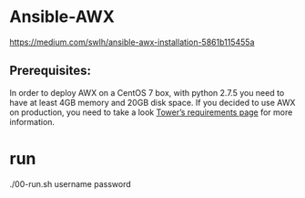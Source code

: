 # Ansible-AWX
https://medium.com/swlh/ansible-awx-installation-5861b115455a

## Prerequisites:
In order to deploy AWX on a CentOS 7 box, with python 2.7.5 you need to have at least 4GB memory and 20GB disk space. If you decided to use AWX on production, you need to take a look [Tower’s requirements page](https://docs.ansible.com/ansible-tower/2.2.2/html/installandreference/requirements_refguide.html) for more information.

# run
./00-run.sh username password
